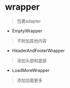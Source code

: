 # wrapper
> 包裹adapter

- EmptyWrapper
> 不附加其他内容

- HeaderAndFooterWrapper
> 添加头部和底部

- LoadMoreWrapper
> 添加加载更多























